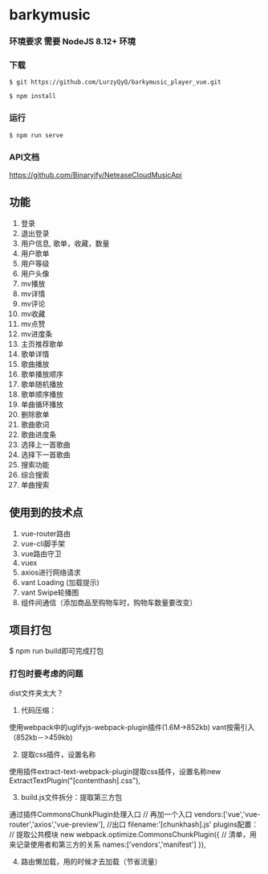 # barkymusic

### 环境要求 需要 NodeJS 8.12+ 环境

### 下载

```
$ git https://github.com/LurzyQyQ/barkymusic_player_vue.git

$ npm install
```

### 运行
```
$ npm run serve
```

### API文档

https://github.com/Binaryify/NeteaseCloudMusicApi

## 功能
1. 登录
2. 退出登录
3. 用户信息, 歌单，收藏，数量   
4. 用户歌单   
5. 用户等级  
6. 用户头像  
7. mv播放  
8. mv详情   
9. mv评论  
10. mv收藏  
11. mv点赞  
12. mv进度条  
13. 主页推荐歌单  
14. 歌单详情  
15. 歌曲播放  
16. 歌单播放顺序   
17. 歌单随机播放  
18. 歌单顺序播放  
19. 单曲循环播放  
20. 删除歌单
21. 歌曲歌词  
22. 歌曲进度条  
23. 选择上一首歌曲  
24. 选择下一首歌曲  
25. 搜索功能  
26. 综合搜索  
27. 单曲搜索   

## 使用到的技术点

1. vue-router路由  
2. vue-cli脚手架
3. vue路由守卫
4. vuex
5. axios进行网络请求    
6. vant Loading (加载提示)  
7. vant Swipe轮播图   
8. 组件间通信（添加商品至购物车时，购物车数量要改变）  

## 项目打包

$ npm run build即可完成打包

### 打包时要考虑的问题

dist文件夹太大？
1. 代码压缩：  

使用webpack中的uglifyjs-webpack-plugin插件(1.6M->852kb)
vant按需引入（852kb－>459kb)  

2. 提取css插件，设置名称  

使用插件extract-text-webpack-plugin提取css插件，设置名称new ExtractTextPlugin("[contenthash].css"),

3. build.js文件拆分：提取第三方包

通过插件CommonsChunkPlugin处理入口
// 再加一个入口
vendors:['vue','vue-router','axios','vue-preview'],
//出口
filename:'[chunkhash].js'
plugins配置：
// 提取公共模块
new webpack.optimize.CommonsChunkPlugin({
    // 清单，用来记录使用者和第三方的关系
    names:['vendors','manifest']
}),

4. 路由懒加载，用的时候才去加载（节省流量）
